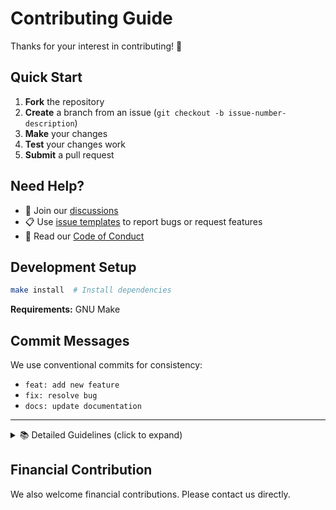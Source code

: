 # Contributing Guide

Thanks for your interest in contributing! 🎉

## Quick Start

1. **Fork** the repository
2. **Create** a branch from an issue (`git checkout -b issue-number-description`)
3. **Make** your changes
4. **Test** your changes work
5. **Submit** a pull request

## Need Help?

- 💬 Join our [discussions](https://github.com/EPFL-ENAC/limnc-flake-documentation/discussions)
- 📋 Use [issue templates](https://github.com/EPFL-ENAC/limnc-flake-documentation/issues/new/choose) to report bugs or request features
- 📖 Read our [Code of Conduct](https://github.com/EPFL-ENAC/limnc-flake-documentation/blob/main/CODE_OF_CONDUCT.md)

## Development Setup

```bash
make install  # Install dependencies
```

**Requirements:** GNU Make

## Commit Messages

We use conventional commits for consistency:

- `feat: add new feature`
- `fix: resolve bug`
- `docs: update documentation`

---

<details>
<summary>📚 Detailed Guidelines (click to expand)</summary>

## Pull Request Process

1. Create an issue (fix/feature/etc..)
2. Create branch from issue
3. Make your changes locally
4. Create pull-request from branch
5. Merge pull-request with conventional commit message
6. Issue auto-closes

### Editor Setup (Recommended)

- Prettier plugin

### Detailed Code Standards

### Code Review Guidelines

- Get review from domain expert + tech expert
- Address all comments before next iteration
- Add screenshots/GIFs for UI changes
- Link related issues

</details>

## Financial Contribution

We also welcome financial contributions. Please contact us directly.
